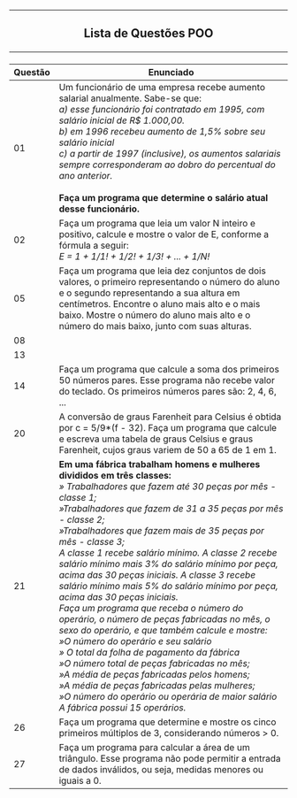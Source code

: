 ------------------------------------------------------------------------
<h2 align = "center"> Lista de Questões POO</ h3>

------------------------------------------------------------------------
<h4>
  
|Questão|Enunciado  |
|--|--|
|01|Um funcionário de uma empresa recebe aumento salarial anualmente. Sabe-se que: <br> _a) esse funcionário foi contratado em 1995, com salário inicial de R$ 1.000,00._ <br> _b) em 1996 recebeu aumento de 1,5% sobre seu salário inicial_ <br> _c) a partir de 1997 (inclusive), os aumentos salariais sempre corresponderam ao dobro do percentual do ano anterior._ <br> <br> **Faça um programa que determine o salário atual desse funcionário.** |
|02| Faça um programa que leia um valor N inteiro e positivo, calcule e mostre o valor de E, conforme a fórmula a seguir: <br>_E = 1 + 1/1! + 1/2! + 1/3! + ... + 1/N!_ |
|05|Faça um programa que leia dez conjuntos de dois valores, o primeiro representando o número do aluno e o segundo representando a sua altura em centímetros. Encontre o aluno mais alto e o mais baixo. Mostre o número do aluno mais alto e o número do mais baixo, junto com suas alturas.|
|08|  |
|13|  |
|14|Faça um programa que calcule a soma dos primeiros 50 números pares. Esse programa não recebe valor do teclado. Os primeiros números pares são: 2, 4, 6, ...  |
|20| A conversão de graus Farenheit para Celsius é obtida por c = 5/9*(f - 32). Faça um programa que calcule e escreva uma tabela de graus Celsius e graus Farenheit, cujos graus variem de 50 a 65 de 1 em 1. |
|21|**Em uma fábrica trabalham homens e mulheres divididos em três classes:** <br>_» Trabalhadores que fazem até 30 peças por mês - classe 1;_ <br>_»Trabalhadores que fazem de 31 a 35 peças por mês - classe 2;_ <br>_»Trabalhadores que fazem mais de 35 peças por mês - classe 3;_ <br>_A classe 1 recebe salário mínimo. A classe 2 recebe salário mínimo mais 3% do salário mínimo por peça, acima das 30 peças iniciais. A classe 3 recebe salário mínimo mais 5% do salário mínimo por peça, acima das 30 peças iniciais._ <br>_Faça um programa que receba o número do operário, o número de peças fabricadas no mês, o sexo do operário, e que também calcule e mostre:_ <br>_»O número do operário e seu salário_ <br>_» O total da folha de pagamento da fábrica_ <br>_»O número total de peças fabricadas no mês;_ <br>_»A média de peças fabricadas pelos homens;_ <br>_»A média de peças fabricadas pelas mulheres;_ <br>_»O número do operário ou operária de maior salário_ <br>_A fábrica possui 15 operários._|
|26|Faça um programa que determine e mostre os cinco primeiros múltiplos de 3, considerando números > 0. |
|27|Faça um programa para calcular a área de um triângulo. Esse programa não pode permitir a entrada de dados inválidos, ou seja, medidas menores ou iguais a 0.  |
</h4>

